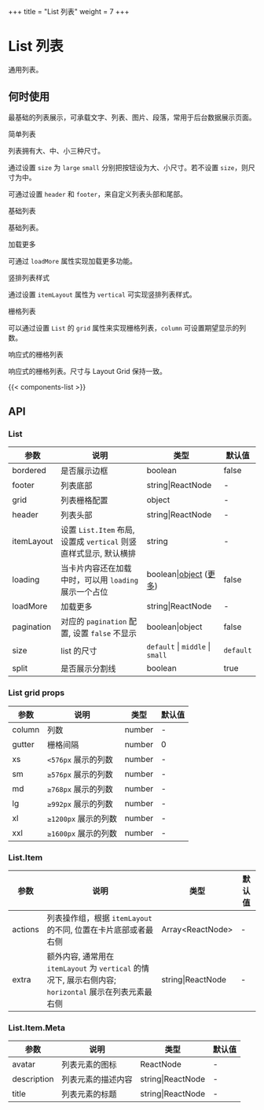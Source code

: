 +++
title = "List 列表"
weight = 7
+++

# List 列表

通用列表。

## 何时使用

最基础的列表展示，可承载文字、列表、图片、段落，常用于后台数据展示页面。

<div class="c7n-row">
    <div class="c7n-row-12">
        <section class="code-box">
            <section class="code-box-demo"><div id="list-demo-simple"></div></section>
            <section class="code-box-meta">
                <div class="code-box-title"><a>简单列表</a></div>
                <div>
                    <p>列表拥有大、中、小三种尺寸。</p>
                    <p>通过设置 <code>size</code> 为 <code>large</code> <code>small</code> 分别把按钮设为大、小尺寸。若不设置 <code>size</code>，则尺寸为中。</p>
                    <p>可通过设置 <code>header</code> 和 <code>footer</code>，来自定义列表头部和尾部。</p>
                </div>
            </section>
        </section>
        <section class="code-box">
            <section class="code-box-demo"><div id="list-demo-basic"></div></section>
            <section class="code-box-meta">
                <div class="code-box-title"><a>基础列表</a></div>
                <div>
                    <p>基础列表。</p>
                </div>
            </section>
        </section>
        <section class="code-box">
            <section class="code-box-demo"><div id="list-demo-more"></div></section>
            <section class="code-box-meta">
                <div class="code-box-title"><a>加载更多</a></div>
                <div>
                    <p>可通过 <code>loadMore</code> 属性实现加载更多功能。</p>
                </div>
            </section>
        </section>
        <section class="code-box">
            <section class="code-box-demo"><div id="list-demo-vertical"></div></section>
            <section class="code-box-meta">
                <div class="code-box-title"><a>竖排列表样式</a></div>
                <div>
                    <p>通过设置 <code>itemLayout</code> 属性为 <code>vertical</code> 可实现竖排列表样式。</p>
                </div>
            </section>
        </section>
        <section class="code-box">
            <section class="code-box-demo"><div id="list-demo-grid"></div></section>
            <section class="code-box-meta">
                <div class="code-box-title"><a>栅格列表</a></div>
                <div>
                    <p>可以通过设置 <code>List</code> 的 <code>grid</code> 属性来实现栅格列表，<code>column</code> 可设置期望显示的列数。</p>
                </div>
            </section>
        </section>
        <section class="code-box">
            <section class="code-box-demo"><div id="list-demo-response"></div></section>
            <section class="code-box-meta">
                <div class="code-box-title"><a>响应式的栅格列表</a></div>
                <div>
                    <p>响应式的栅格列表。尺寸与 <a>Layout Grid</a> 保持一致。</p>
                </div>
            </section>
        </section>
    </div>
</div>

{{< components-list >}}

## API

### List

| 参数 | 说明 | 类型 | 默认值 |
| --- | --- | --- | --- |
| bordered | 是否展示边框 | boolean | false |
| footer | 列表底部 | string\|ReactNode | - |
| grid | 列表栅格配置 | object | - |
| header | 列表头部 | string\|ReactNode | - |
| itemLayout | 设置 `List.Item` 布局, 设置成 `vertical` 则竖直样式显示, 默认横排 | string | - |
| loading | 当卡片内容还在加载中时，可以用 `loading` 展示一个占位 | boolean\|[object](https://ant.design/components/spin-cn/#API) ([更多](https://github.com/ant-design/ant-design/issues/8659)) | false |
| loadMore | 加载更多 | string\|ReactNode | - |
| pagination | 对应的 `pagination` 配置, 设置 `false` 不显示 | boolean\|object | false |
| size | list 的尺寸 | `default` \| `middle` \| `small` | `default` |
| split | 是否展示分割线 | boolean | true |

### List grid props

| 参数 | 说明 | 类型 | 默认值 |
| --- | --- | --- | --- |
| column | 列数 | number | - |
| gutter | 栅格间隔 | number | 0 |
| xs | `<576px` 展示的列数 | number | - |
| sm | `≥576px` 展示的列数 | number | - |
| md | `≥768px` 展示的列数 | number | - |
| lg | `≥992px` 展示的列数 | number | - |
| xl | `≥1200px` 展示的列数 | number | - |
| xxl | `≥1600px` 展示的列数 | number | - |

### List.Item

| 参数 | 说明 | 类型 | 默认值 |
| --- | --- | --- | --- |
| actions | 列表操作组，根据 `itemLayout` 的不同, 位置在卡片底部或者最右侧 | Array&lt;ReactNode> | - |
| extra | 额外内容, 通常用在 `itemLayout` 为 `vertical` 的情况下, 展示右侧内容; `horizontal` 展示在列表元素最右侧 | string\|ReactNode | - |

### List.Item.Meta

| 参数 | 说明 | 类型 | 默认值 |
| --- | --- | --- | --- |
| avatar | 列表元素的图标 | ReactNode | - |
| description | 列表元素的描述内容 | string\|ReactNode | - |
| title | 列表元素的标题 | string\|ReactNode | - |
